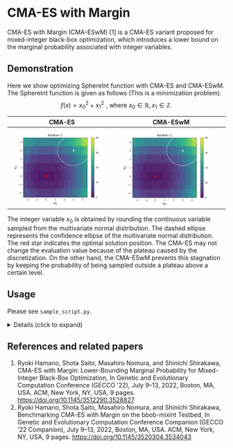 # CMA-ES with Margin

CMA-ES with Margin (CMA-ESwM) [1] is a CMA-ES variant proposed for mixed-integer black-box optimization, which introduces a lower bound on the marginal probability associated with integer variables.

## Demonstration

Here we show optimizing SphereInt function with CMA-ES and CMA-ESwM. The SphereInt function is given as follows (This is a minimization problem).
$$ f(x) = x_0^2 + x_1^2 \text{ , where } x_0 \in \mathbb{R}, x_1 \in \mathbb{Z} \text{.} $$

|CMA-ES|CMA-ESwM|
|---|---|
|![CMA-ES](fig/CMA-ES.gif)|![CMA-ESwM](fig/CMA-ESwM.gif)|

The integer variable $x_0$ is obtained by rounding the continuous variable sampled from the multivariate normal distribution. The dashed ellipse represents the confidence ellipse of the multivariate normal distribution. The red star indicates the optimal solution position. The CMA-ES may not change the evaluation value because of the plateau caused by the discretization. On the other hand, the CMA-ESwM prevents this stagnation by keeping the probability of being sampled outside a plateau above a certain level.

## Usage

Please see `sample_script.py`.

<details>
<summary>Details (click to expand)</summary>

### Setting the objective function
Set the objective function, the number of dimensions, and the maximum number of evaluations. As an example, the SphereOneMax function is set here.
```
func = 'SphereOneMax'
dim = 40     # total number of dimensions
dim_bi = dim//2     # number of binary variables
max_evals = dim * 1e4
f = eval('f_mixed.' + func)(d=dim, bid=dim_bi, ind=0, max_eval=max_evals)
```

### Setting the discrete space
Set the search space for discrete variables. If the elements of the discrete variable are different in each dimension, align the number of array elements by filling the tail with `nan`. For example, a three-dimensional discrete variable `[[1, 2], [1, 2, 3], [1, 2, 3, 4]]` is set as follows:
```
import numpy as np

discrete_space = np.full((3, 4), np.nan)
discrete_space[0, :2] = np.array([1, 2])
discrete_space[1, :3] = np.array([1, 2, 3])
discrete_space[2, :4] = np.array([1, 2, 3, 4])
# discrete_space
# [[  1.   2.  nan  nan]
#  [  1.   2.   3.  nan]
#  [  1.   2.   3.   4.]]
```
This implementation also allows assignment of discrete variables that are not consecutive integers, such as `[1, 2, 4]` and `[0.01, 0.1, 1]`.

### Setting the hyperparameter
Set the population size, weight function, and margin parameter. The margin parameter represents $ \alpha $ in [1] and its recommended value is $ 1/(N \lambda)$, where $N$ is the number of dimensions and $\lambda$ is the population size. When the margin parameter is `0`, the CMA-ESwM behaves equivalently to the CMA-ES in this implementation.
```
lam = cma.CMAParam.pop_size(dim)
w_func = weight.CMAWeightWithNegativeWeights(lam, dim, min_problem=f.minimization_problem)
margin = 1 / (dim * lam)
```

### Initialization of mean vector and step size
Appropriate initial values can be set depending on the number of dimensions of the objective function. In this implementation, the initial values of the mean vectors corresponding to continuous and integer variables are sampled from a uniform distribution.
```
init_m, init_sigma = f_mixed.initial_setting_for_gaussian(f)
```

### CSV data log
The log of the experiment can be output in CSV format.
```
result_folder = f'./output/'
path_name = result_folder + f'{func}/dim{dim}/'
output = logg.DataLogger(file_name='result.csv', path_name=path_name)
```
If you do not want the log to be output, set `None` to `logger` as follows at running the optimizer.
```
opt.run(samp, logger=None, verbose=True)
```

### Setting and running the optimizer
You can use IPOP restart strategy. If you want to use the restart, set the maximum number of restarts to `restart`. Otherwise, set `-1` to `restart`.
```
# optimizer
samp = sampler.Sampler(f, lam)
opt = cma.CMAESwM(dim, discrete_space, w_func, samp,
                       lam=lam, m=init_m, sigma=init_sigma,
                       margin=margin, restart=-1, minimal_eigenval=1e-30)

# run
result = opt.run(samp, logger=output, verbose=True)
```

</details>

## References and related papers
1. Ryoki Hamano, Shota Saito, Masahiro Nomura, and Shinichi Shirakawa, CMA-ES with Margin: Lower-Bounding Marginal Probability for Mixed-Integer Black-Box Optimization, In Genetic and Evolutionary Computation Conference (GECCO ’22), July 9–13, 2022, Boston, MA, USA. ACM, New York, NY, USA, 9 pages. https://doi.org/10.1145/3512290.3528827
2. Ryoki Hamano, Shota Saito, Masahiro Nomura, and Shinichi Shirakawa, Benchmarking CMA-ES with Margin on the bbob-mixint Testbed, In Genetic and Evolutionary Computation Conference Companion (GECCO ’22 Companion), July 9–13, 2022, Boston, MA, USA. ACM, New York, NY, USA, 9 pages. https://doi.org/10.1145/3520304.3534043
